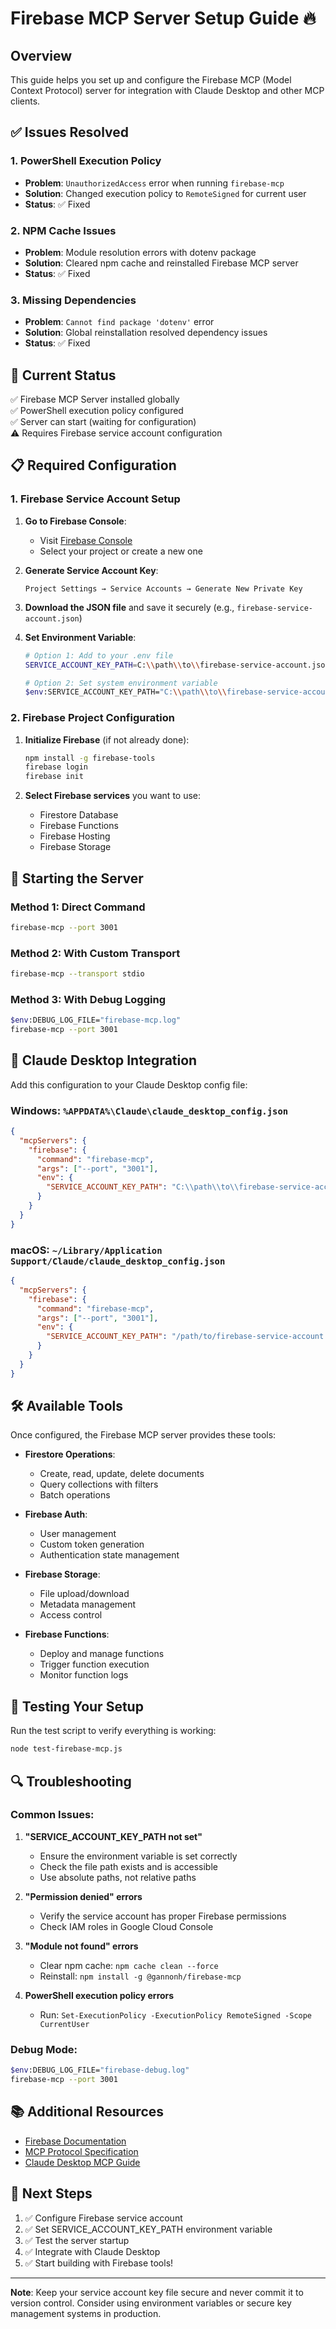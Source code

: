 # Firebase MCP Server Setup Guide 🔥

## Overview
This guide helps you set up and configure the Firebase MCP (Model Context Protocol) server for integration with Claude Desktop and other MCP clients.

## ✅ Issues Resolved

### 1. PowerShell Execution Policy
- **Problem**: `UnauthorizedAccess` error when running `firebase-mcp`
- **Solution**: Changed execution policy to `RemoteSigned` for current user
- **Status**: ✅ Fixed

### 2. NPM Cache Issues
- **Problem**: Module resolution errors with dotenv package
- **Solution**: Cleared npm cache and reinstalled Firebase MCP server
- **Status**: ✅ Fixed

### 3. Missing Dependencies
- **Problem**: `Cannot find package 'dotenv'` error
- **Solution**: Global reinstallation resolved dependency issues
- **Status**: ✅ Fixed

## 🔧 Current Status

✅ Firebase MCP Server installed globally  
✅ PowerShell execution policy configured  
✅ Server can start (waiting for configuration)  
⚠️ Requires Firebase service account configuration  

## 📋 Required Configuration

### 1. Firebase Service Account Setup

1. **Go to Firebase Console**:
   - Visit [Firebase Console](https://console.firebase.google.com/)
   - Select your project or create a new one

2. **Generate Service Account Key**:
   ```
   Project Settings → Service Accounts → Generate New Private Key
   ```

3. **Download the JSON file** and save it securely (e.g., `firebase-service-account.json`)

4. **Set Environment Variable**:
   ```bash
   # Option 1: Add to your .env file
   SERVICE_ACCOUNT_KEY_PATH=C:\\path\\to\\firebase-service-account.json
   
   # Option 2: Set system environment variable
   $env:SERVICE_ACCOUNT_KEY_PATH="C:\\path\\to\\firebase-service-account.json"
   ```

### 2. Firebase Project Configuration

1. **Initialize Firebase** (if not already done):
   ```bash
   npm install -g firebase-tools
   firebase login
   firebase init
   ```

2. **Select Firebase services** you want to use:
   - Firestore Database
   - Firebase Functions
   - Firebase Hosting
   - Firebase Storage

## 🚀 Starting the Server

### Method 1: Direct Command
```bash
firebase-mcp --port 3001
```

### Method 2: With Custom Transport
```bash
firebase-mcp --transport stdio
```

### Method 3: With Debug Logging
```bash
$env:DEBUG_LOG_FILE="firebase-mcp.log"
firebase-mcp --port 3001
```

## 🔌 Claude Desktop Integration

Add this configuration to your Claude Desktop config file:

### Windows: `%APPDATA%\Claude\claude_desktop_config.json`
```json
{
  "mcpServers": {
    "firebase": {
      "command": "firebase-mcp",
      "args": ["--port", "3001"],
      "env": {
        "SERVICE_ACCOUNT_KEY_PATH": "C:\\path\\to\\firebase-service-account.json"
      }
    }
  }
}
```

### macOS: `~/Library/Application Support/Claude/claude_desktop_config.json`
```json
{
  "mcpServers": {
    "firebase": {
      "command": "firebase-mcp",
      "args": ["--port", "3001"],
      "env": {
        "SERVICE_ACCOUNT_KEY_PATH": "/path/to/firebase-service-account.json"
      }
    }
  }
}
```

## 🛠️ Available Tools

Once configured, the Firebase MCP server provides these tools:

- **Firestore Operations**:
  - Create, read, update, delete documents
  - Query collections with filters
  - Batch operations

- **Firebase Auth**:
  - User management
  - Custom token generation
  - Authentication state management

- **Firebase Storage**:
  - File upload/download
  - Metadata management
  - Access control

- **Firebase Functions**:
  - Deploy and manage functions
  - Trigger function execution
  - Monitor function logs

## 🧪 Testing Your Setup

Run the test script to verify everything is working:

```bash
node test-firebase-mcp.js
```

## 🔍 Troubleshooting

### Common Issues:

1. **"SERVICE_ACCOUNT_KEY_PATH not set"**
   - Ensure the environment variable is set correctly
   - Check the file path exists and is accessible
   - Use absolute paths, not relative paths

2. **"Permission denied" errors**
   - Verify the service account has proper Firebase permissions
   - Check IAM roles in Google Cloud Console

3. **"Module not found" errors**
   - Clear npm cache: `npm cache clean --force`
   - Reinstall: `npm install -g @gannonh/firebase-mcp`

4. **PowerShell execution policy errors**
   - Run: `Set-ExecutionPolicy -ExecutionPolicy RemoteSigned -Scope CurrentUser`

### Debug Mode:
```bash
$env:DEBUG_LOG_FILE="firebase-debug.log"
firebase-mcp --port 3001
```

## 📚 Additional Resources

- [Firebase Documentation](https://firebase.google.com/docs)
- [MCP Protocol Specification](https://modelcontextprotocol.io/)
- [Claude Desktop MCP Guide](https://docs.anthropic.com/claude/docs/mcp)

## 🎯 Next Steps

1. ✅ Configure Firebase service account
2. ✅ Set SERVICE_ACCOUNT_KEY_PATH environment variable
3. ✅ Test the server startup
4. ✅ Integrate with Claude Desktop
5. ✅ Start building with Firebase tools!

---

**Note**: Keep your service account key file secure and never commit it to version control. Consider using environment variables or secure key management systems in production.